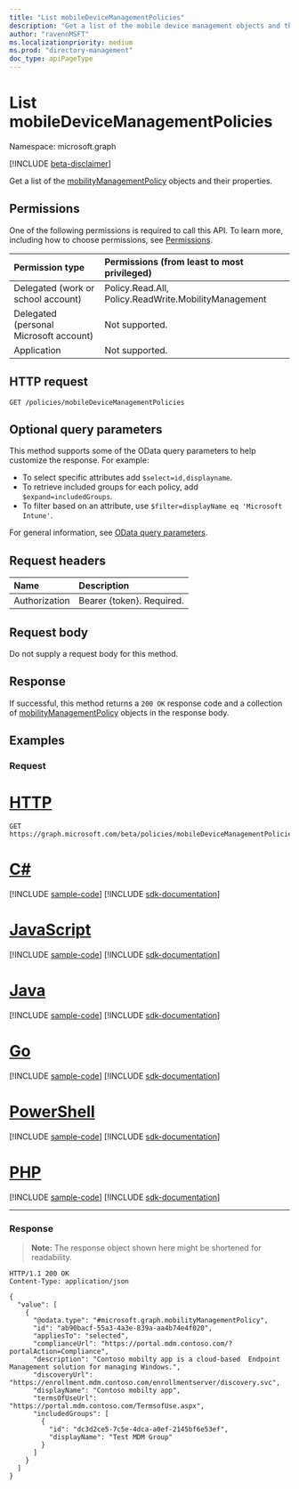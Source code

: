 ```yaml
---
title: "List mobileDeviceManagementPolicies"
description: "Get a list of the mobile device management objects and their properties."
author: "ravennMSFT"
ms.localizationpriority: medium
ms.prod: "directory-management"
doc_type: apiPageType
---
```


# List mobileDeviceManagementPolicies

Namespace: microsoft.graph

[!INCLUDE [beta-disclaimer](../../includes/beta-disclaimer.md)]

Get a list of the [mobilityManagementPolicy](../resources/mobilitymanagementpolicy.md) objects and their properties.

## Permissions

One of the following permissions is required to call this API. To learn more, including how to choose permissions, see [Permissions](/graph/permissions-reference).

|Permission type|Permissions (from least to most privileged)|
|:---|:---|
|Delegated (work or school account)|Policy.Read.All, Policy.ReadWrite.MobilityManagement|
|Delegated (personal Microsoft account) | Not supported.|
|Application | Not supported.|

## HTTP request

<!-- {
  "blockType": "ignored"
}
-->

``` http
GET /policies/mobileDeviceManagementPolicies
```

## Optional query parameters

This method supports some of the OData query parameters to help customize the response. For example:

- To select specific attributes add `$select=id,displayname`.
- To retrieve included groups for each policy, add `$expand=includedGroups`.
- To filter based on an attribute, use `$filter=displayName eq 'Microsoft Intune'`.

For general information, see [OData query parameters](/graph/query-parameters).

## Request headers

|Name|Description|
|:---|:---|
|Authorization|Bearer {token}. Required.|

## Request body

Do not supply a request body for this method.

## Response

If successful, this method returns a `200 OK` response code and a collection of [mobilityManagementPolicy](../resources/mobilitymanagementpolicy.md) objects in the response body.

## Examples

### Request


# [HTTP](#tab/http)
<!-- {
  "blockType": "request",
  "name": "list_mobileDeviceManagementpolicies"
}
-->

``` http
GET https://graph.microsoft.com/beta/policies/mobileDeviceManagementPolicies
```

# [C#](#tab/csharp)
[!INCLUDE [sample-code](../includes/snippets/csharp/list-mobilitymanagementpolicy-csharp-snippets.md)]
[!INCLUDE [sdk-documentation](../includes/snippets/snippets-sdk-documentation-link.md)]

# [JavaScript](#tab/javascript)
[!INCLUDE [sample-code](../includes/snippets/javascript/list-mobilitymanagementpolicy-javascript-snippets.md)]
[!INCLUDE [sdk-documentation](../includes/snippets/snippets-sdk-documentation-link.md)]

# [Java](#tab/java)
[!INCLUDE [sample-code](../includes/snippets/java/list-mobilitymanagementpolicy-java-snippets.md)]
[!INCLUDE [sdk-documentation](../includes/snippets/snippets-sdk-documentation-link.md)]

# [Go](#tab/go)
[!INCLUDE [sample-code](../includes/snippets/go/list-mobilitymanagementpolicy-go-snippets.md)]
[!INCLUDE [sdk-documentation](../includes/snippets/snippets-sdk-documentation-link.md)]

# [PowerShell](#tab/powershell)
[!INCLUDE [sample-code](../includes/snippets/powershell/list-mobilitymanagementpolicy-powershell-snippets.md)]
[!INCLUDE [sdk-documentation](../includes/snippets/snippets-sdk-documentation-link.md)]

# [PHP](#tab/php)
[!INCLUDE [sample-code](../includes/snippets/php/list-mobilitymanagementpolicy-php-snippets.md)]
[!INCLUDE [sdk-documentation](../includes/snippets/snippets-sdk-documentation-link.md)]

---


### Response

>**Note:** The response object shown here might be shortened for readability.
<!-- {
  "blockType": "response",
  "truncated": true,
  "@odata.type": "microsoft.graph.mobilityManagementPolicy"
}
-->

``` http
HTTP/1.1 200 OK
Content-Type: application/json

{
  "value": [
    {
      "@odata.type": "#microsoft.graph.mobilityManagementPolicy",
      "id": "ab90bacf-55a3-4a3e-839a-aa4b74e4f020",
      "appliesTo": "selected",
      "complianceUrl": "https://portal.mdm.contoso.com/?portalAction=Compliance",
      "description": "Contoso mobilty app is a cloud-based  Endpoint Management solution for managing Windows.",
      "discoveryUrl": "https://enrollment.mdm.contoso.com/enrollmentserver/discovery.svc",
      "displayName": "Contoso mobilty app",
      "termsOfUseUrl": "https://portal.mdm.contoso.com/TermsofUse.aspx",
      "includedGroups": [
        {
          "id": "dc3d2ce5-7c5e-4dca-a0ef-2145bf6e53ef",
          "displayName": "Test MDM Group"
        }
      ]
    }
  ]
}
```

<!-- uuid: 5c98f801-d1c4-44eb-ac11-f72b6754deda
2020-03-23T22:34:45.203Z -->
<!-- {
  "type": "#page.annotation",
  "description": "List mobileDeviceManagementPolicies",
  "keywords": "",
  "section": "documentation",
  "tocPath": ""
}-->
